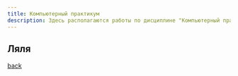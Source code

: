 ```yaml
---
title: Компьютерный практикум
description: Здесь располагаются работы по дисциплине "Компьютерный практикум"
---
```


## Ляля

[back](./)
